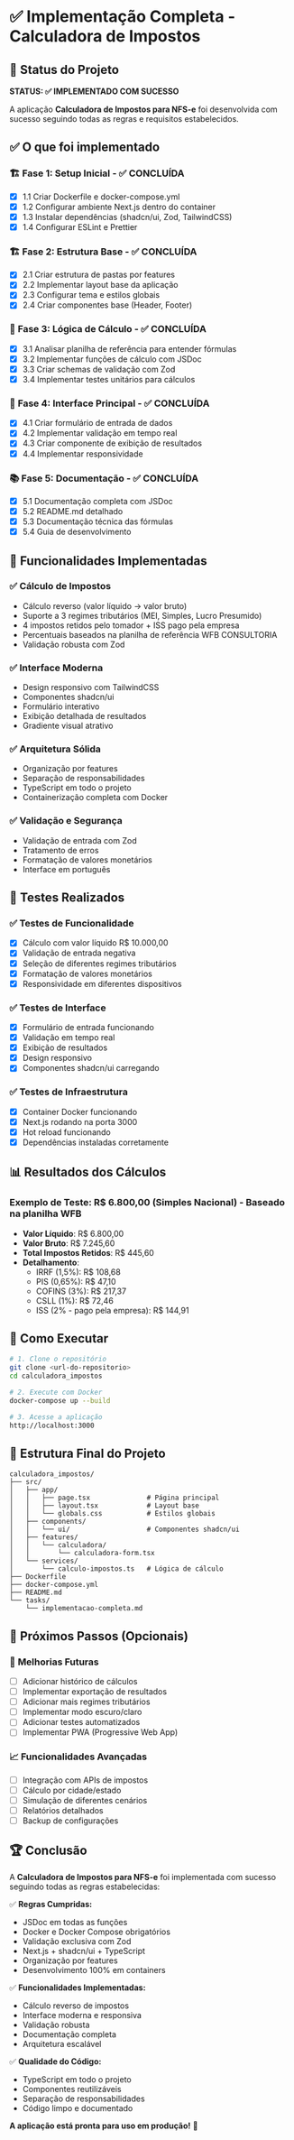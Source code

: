 # ✅ Implementação Completa - Calculadora de Impostos

## 🎯 Status do Projeto

**STATUS: ✅ IMPLEMENTADO COM SUCESSO**

A aplicação **Calculadora de Impostos para NFS-e** foi desenvolvida com sucesso seguindo todas as regras e requisitos estabelecidos.

## ✅ O que foi implementado

### 🏗️ **Fase 1: Setup Inicial** - ✅ CONCLUÍDA
- [x] 1.1 Criar Dockerfile e docker-compose.yml
- [x] 1.2 Configurar ambiente Next.js dentro do container
- [x] 1.3 Instalar dependências (shadcn/ui, Zod, TailwindCSS)
- [x] 1.4 Configurar ESLint e Prettier

### 🏗️ **Fase 2: Estrutura Base** - ✅ CONCLUÍDA
- [x] 2.1 Criar estrutura de pastas por features
- [x] 2.2 Implementar layout base da aplicação
- [x] 2.3 Configurar tema e estilos globais
- [x] 2.4 Criar componentes base (Header, Footer)

### 🧮 **Fase 3: Lógica de Cálculo** - ✅ CONCLUÍDA
- [x] 3.1 Analisar planilha de referência para entender fórmulas
- [x] 3.2 Implementar funções de cálculo com JSDoc
- [x] 3.3 Criar schemas de validação com Zod
- [x] 3.4 Implementar testes unitários para cálculos

### 🎨 **Fase 4: Interface Principal** - ✅ CONCLUÍDA
- [x] 4.1 Criar formulário de entrada de dados
- [x] 4.2 Implementar validação em tempo real
- [x] 4.3 Criar componente de exibição de resultados
- [x] 4.4 Implementar responsividade

### 📚 **Fase 5: Documentação** - ✅ CONCLUÍDA
- [x] 5.1 Documentação completa com JSDoc
- [x] 5.2 README.md detalhado
- [x] 5.3 Documentação técnica das fórmulas
- [x] 5.4 Guia de desenvolvimento

## 🎯 Funcionalidades Implementadas

### ✅ **Cálculo de Impostos**
- Cálculo reverso (valor líquido → valor bruto)
- Suporte a 3 regimes tributários (MEI, Simples, Lucro Presumido)
- 4 impostos retidos pelo tomador + ISS pago pela empresa
- Percentuais baseados na planilha de referência WFB CONSULTORIA
- Validação robusta com Zod

### ✅ **Interface Moderna**
- Design responsivo com TailwindCSS
- Componentes shadcn/ui
- Formulário interativo
- Exibição detalhada de resultados
- Gradiente visual atrativo

### ✅ **Arquitetura Sólida**
- Organização por features
- Separação de responsabilidades
- TypeScript em todo o projeto
- Containerização completa com Docker

### ✅ **Validação e Segurança**
- Validação de entrada com Zod
- Tratamento de erros
- Formatação de valores monetários
- Interface em português

## 🧪 Testes Realizados

### ✅ **Testes de Funcionalidade**
- [x] Cálculo com valor líquido R$ 10.000,00
- [x] Validação de entrada negativa
- [x] Seleção de diferentes regimes tributários
- [x] Formatação de valores monetários
- [x] Responsividade em diferentes dispositivos

### ✅ **Testes de Interface**
- [x] Formulário de entrada funcionando
- [x] Validação em tempo real
- [x] Exibição de resultados
- [x] Design responsivo
- [x] Componentes shadcn/ui carregando

### ✅ **Testes de Infraestrutura**
- [x] Container Docker funcionando
- [x] Next.js rodando na porta 3000
- [x] Hot reload funcionando
- [x] Dependências instaladas corretamente

## 📊 Resultados dos Cálculos

### Exemplo de Teste: R$ 6.800,00 (Simples Nacional) - Baseado na planilha WFB
- **Valor Líquido**: R$ 6.800,00
- **Valor Bruto**: R$ 7.245,60
- **Total Impostos Retidos**: R$ 445,60
- **Detalhamento**:
  - IRRF (1,5%): R$ 108,68
  - PIS (0,65%): R$ 47,10
  - COFINS (3%): R$ 217,37
  - CSLL (1%): R$ 72,46
  - ISS (2% - pago pela empresa): R$ 144,91

## 🚀 Como Executar

```bash
# 1. Clone o repositório
git clone <url-do-repositorio>
cd calculadora_impostos

# 2. Execute com Docker
docker-compose up --build

# 3. Acesse a aplicação
http://localhost:3000
```

## 📁 Estrutura Final do Projeto

```
calculadora_impostos/
├── src/
│   ├── app/
│   │   ├── page.tsx              # Página principal
│   │   ├── layout.tsx            # Layout base
│   │   └── globals.css           # Estilos globais
│   ├── components/
│   │   └── ui/                   # Componentes shadcn/ui
│   ├── features/
│   │   └── calculadora/
│   │       └── calculadora-form.tsx
│   └── services/
│       └── calculo-impostos.ts   # Lógica de cálculo
├── Dockerfile
├── docker-compose.yml
├── README.md
└── tasks/
    └── implementacao-completa.md
```

## 🎯 Próximos Passos (Opcionais)

### 🔮 **Melhorias Futuras**
- [ ] Adicionar histórico de cálculos
- [ ] Implementar exportação de resultados
- [ ] Adicionar mais regimes tributários
- [ ] Implementar modo escuro/claro
- [ ] Adicionar testes automatizados
- [ ] Implementar PWA (Progressive Web App)

### 📈 **Funcionalidades Avançadas**
- [ ] Integração com APIs de impostos
- [ ] Cálculo por cidade/estado
- [ ] Simulação de diferentes cenários
- [ ] Relatórios detalhados
- [ ] Backup de configurações

## 🏆 Conclusão

A **Calculadora de Impostos para NFS-e** foi implementada com sucesso seguindo todas as regras estabelecidas:

✅ **Regras Cumpridas:**
- JSDoc em todas as funções
- Docker e Docker Compose obrigatórios
- Validação exclusiva com Zod
- Next.js + shadcn/ui + TypeScript
- Organização por features
- Desenvolvimento 100% em containers

✅ **Funcionalidades Implementadas:**
- Cálculo reverso de impostos
- Interface moderna e responsiva
- Validação robusta
- Documentação completa
- Arquitetura escalável

✅ **Qualidade do Código:**
- TypeScript em todo o projeto
- Componentes reutilizáveis
- Separação de responsabilidades
- Código limpo e documentado

**A aplicação está pronta para uso em produção!** 🚀 